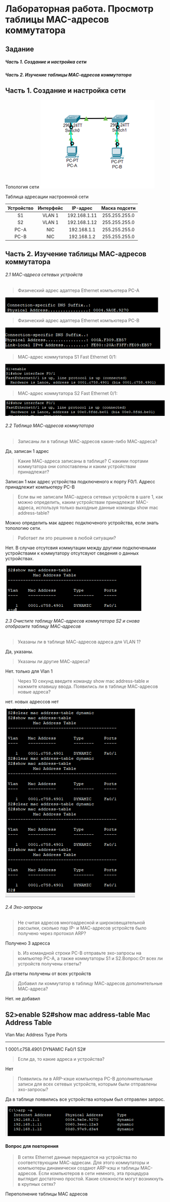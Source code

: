 # Лабораторная работа. Просмотр таблицы MAC-адресов коммутатора 

## Задание
##### Часть 1. Создание и настройка сети
##### Часть 2. Изучение таблицы МАС-адресов коммутатора

## Часть 1. Создание и настройка сети
Топология сети
![alt-текст](https://github.com/fedotov1evg/OTUS_Network/blob/main/Lab_02/Shema.png "Схема")

Таблица адресации настроенной сети 

| Устройство  | Интерфейс  |   IP-адрес   |   Маска подсети   |
| :---------: |:-----------:| :---------------:| :---------------:|
| S1     | VLAN 1 | 192.168.1.11 | 255.255.255.0 |
| S2     | VLAN 1 | 192.168.1.12 | 255.255.255.0 |
| PC-A     | NIC | 192.168.1.1 | 255.255.255.0 |
| PC-B     | NIC | 192.168.1.2 | 255.255.255.0 |

## Часть 2. Изучение таблицы МАС-адресов коммутатора

###### 2.1 МАС-адреса сетевых устройств
> Физический адрес адаптера Ethernet компьютера PC-A

![alt-текст](https://github.com/fedotov1evg/OTUS_Network/blob/main/Lab_02/%D0%A0%D0%B8%D1%81%D1%83%D0%BD%D0%BE%D0%BA_2_1_%D0%B0-1.png "МАС адреес РС-А")

> Физический адрес адаптера Ethernet компьютера PC-B

![alt-текст](https://github.com/fedotov1evg/OTUS_Network/blob/main/Lab_02/%D0%A0%D0%B8%D1%81%D1%83%D0%BD%D0%BE%D0%BA_2_1_%D0%B0-2.png "МАС адреес РС-В")

> МАС-адрес коммутатора S1 Fast Ethernet 0/1:

![alt-текст](https://github.com/fedotov1evg/OTUS_Network/blob/main/Lab_02/%D0%A0%D0%B8%D1%81%D1%83%D0%BD%D0%BE%D0%BA_2_1_b-1.png "МАС адреес S1")

> МАС-адрес коммутатора S2 Fast Ethernet 0/1:

![alt-текст](https://github.com/fedotov1evg/OTUS_Network/blob/main/Lab_02/%D0%A0%D0%B8%D1%81%D1%83%D0%BD%D0%BE%D0%BA_2_1_b-2.png "МАС адреес S2")

###### 2.2 Таблица МАС-адресов коммутатора

> Записаны ли в таблице МАС-адресов какие-либо МАС-адреса?

Да, записан 1 адрес

> Какие МАС-адреса записаны в таблице? С какими портами коммутатора они сопоставлены и каким устройствам принадлежат? 

Записан 1 мак адрес устройства подключеного к  порту F0/1. Адресс принадлежит компьютеру РС-В


> Если вы не записали МАС-адреса сетевых устройств в шаге 1, как можно определить, каким устройствам принадлежат МАС-адреса, используя только выходные данные команды show mac address-table? 

Можно определить мак адреес подключеного устройства, если знать топологию сети. 


> Работает ли это решение в любой ситуации?

Нет. В случае отсутсвия коммутации между другими подключеными устройствами к коммутатору отсутсвуют сведения о данных устройствах.

![alt-текст](https://github.com/fedotov1evg/OTUS_Network/blob/main/Lab_02/%D0%A0%D0%B8%D1%81%D1%83%D0%BD%D0%BE%D0%BA_2_2_b-1.png "МАС адрес S2")


###### 2.3 Очистите таблицу МАС-адресов коммутатора S2 и снова отобразите таблицу МАС-адресов

> Указаны ли в таблице МАС-адресов адреса для VLAN 1? 

Да, указаны.

> Указаны ли другие МАС-адреса?

Нет. только для Vlan 1

> Через 10 секунд введите команду show mac address-table и нажмите клавишу ввода. Появились ли в таблице МАС-адресов новые адреса?

нет. новых адрессов нет


![alt-текст](https://github.com/fedotov1evg/OTUS_Network/blob/main/Lab_02/%D0%A0%D0%B8%D1%81%D1%83%D0%BD%D0%BE%D0%BA_2_3_%D0%B0-1.png "МАС адрес S2")



###### 2.4 Эхо-запросы 

> Не считая адресов многоадресной и широковещательной рассылки, сколько пар IP- и МАС-адресов устройств было получено через протокол ARP?

Получено 3 адресса


> b.	Из командной строки PC-B отправьте эхо-запросы на компьютер PC-A, а также коммутаторы S1 и S2.Вопрос:От всех ли устройств получены ответы? 

Да ответы получены от всех устройств


> Добавил ли коммутатор в таблицу МАС-адресов дополнительные МАС-адреса? 

Нет. не добавил

S2>enable
S2#show mac address-table
          Mac Address Table
-------------------------------------------

Vlan    Mac Address       Type        Ports
----    -----------       --------    -----

   1    0001.c758.4901    DYNAMIC     Fa0/1
S2#

> Если да, то какие адреса и устройства?

Нет

> Появились ли в ARP-кэше компьютера PC-B дополнительные записи для всех сетевых устройств, которым были отправлены эхо-запросы?

Да в таблице появились все устройства которым был отправлен запрос.

![alt-текст](https://github.com/fedotov1evg/OTUS_Network/blob/main/Lab_02/%D0%A0%D0%B8%D1%81%D1%83%D0%BD%D0%BE%D0%BA_2_4_2.png "arp- a PC-B")


#### 	Вопрос для повторения
> В сетях Ethernet данные передаются на устройства по соответствующим МАС-адресам. Для этого коммутаторы и компьютеры динамически создают ARP-кэш и таблицы МАС-адресов. Если компьютеров в сети немного, эта процедура выглядит достаточно простой. Какие сложности могут возникнуть в крупных сетях?

Переполнение таблицы MAC адресов


